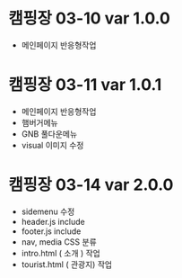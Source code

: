 # 캠핑장 03-10 var 1.0.0
 - 메인페이지 반응형작업

 # 캠핑장 03-11 var 1.0.1
  - 메인페이지 반응형작업
  - 햄버거메뉴
  - GNB 풀다운메뉴
  - visual 이미지 수정


# 캠핑장 03-14 var 2.0.0
   - sidemenu 수정
   - header.js include
   - footer.js include
   - nav, media CSS 분류
   - intro.html ( 소개 ) 작업
   - tourist.html ( 관광지) 작업